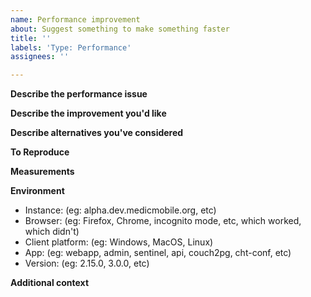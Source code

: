 ```yaml
---
name: Performance improvement
about: Suggest something to make something faster
title: ''
labels: 'Type: Performance'
assignees: ''

---
```


**Describe the performance issue**
<!-- A clear and concise description of what the problem is. Ex. It is slow when I [...] -->

**Describe the improvement you'd like**
<!-- A clear and concise description of what you want to happen. -->

**Describe alternatives you've considered**
<!-- A clear and concise description of any alternative solutions or features you've considered. -->

**To Reproduce**
<!--
Steps to record the performance metrics:
1. Go to '...'
2. Click on '....'
-->

**Measurements**
<!-- Record at least one measurement that you think should be improved. Ex. 5 seconds, 200MB memory usage, etc -->

**Environment**
- Instance: (eg: alpha.dev.medicmobile.org, etc)
- Browser: (eg: Firefox, Chrome, incognito mode, etc, which worked, which didn't)
- Client platform: (eg: Windows, MacOS, Linux)
- App: (eg: webapp, admin, sentinel, api, couch2pg, cht-conf, etc)
- Version: (eg: 2.15.0, 3.0.0, etc)

**Additional context**
<!-- Add any other context or screenshots about the feature request here. -->
